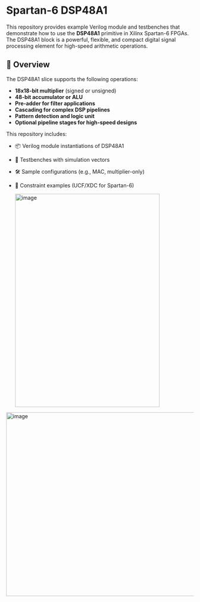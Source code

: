 # Spartan-6 DSP48A1

This repository provides example Verilog module and testbenches that demonstrate how to use the **DSP48A1** primitive in Xilinx Spartan-6 FPGAs. The DSP48A1 block is a powerful, flexible, and compact digital signal processing element for high-speed arithmetic operations.

## 🧠 Overview

The DSP48A1 slice supports the following operations:
- **18x18-bit multiplier** (signed or unsigned)
- **48-bit accumulator or ALU**
- **Pre-adder for filter applications**
- **Cascading for complex DSP pipelines**
- **Pattern detection and logic unit**
- **Optional pipeline stages for high-speed designs**

This repository includes:
- 📦 Verilog module instantiations of DSP48A1
- 🧪 Testbenches with simulation vectors
- 🛠️ Sample configurations (e.g., MAC, multiplier-only)
- 📜 Constraint examples (UCF/XDC for Spartan-6)

     <img width="388" height="572" alt="image" src="https://github.com/user-attachments/assets/967fdddb-ab5b-4bf0-9885-ad3195856177" />



<img width="857" height="493" alt="image" src="https://github.com/user-attachments/assets/69175654-b9bc-4448-b646-5ecab8c53682" />
